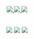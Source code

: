 <!-- Stats Badges -->
<h3 align="center">
  <a href="https://discord.com/invite/D79gu7Na57" alt="Discord" target="_blank">
      <img src="https://img.shields.io/discord/769954132748140565?label=discord&style=for-the-badge&color=lightblue"/>
  </a>
  <a href="https://github.com/Rhbarber">
      <img src="https://img.shields.io/github/followers/Rhbarber?label=Followers&style=for-the-badge&color=lightgrey">
  </a>
  <a href="https://twitter.com/Rhb4rber" alt="Twitter" target="_blank">
      <img src="https://img.shields.io/twitter/follow/Rhb4rber?&style=for-the-badge&color=lightblue"/>
  </a>
</h3>

<!-- Stats Card -->
<h2 align="center">
  <a>
    <img align="center" src="https://github-readme-stats.vercel.app/api?username=Rhbarber&repo=github-readme-stats&count_private=true&include_all_commits=true&show_icons=true&theme=radical&card_width=750)]">
  </a>
  
<!-- Top Languages Card -->
  <a>
    <img align="center" src="https://github-readme-stats.vercel.app/api/top-langs?username=Rhbarber&repo=github-readme-stats&langs_count=5&show_icons=true&theme=radical&layout=compact&card_width=445)]">
  </a>
  
<!-- Wakatime Week Stats -->
  <a>
    <img align="center" src="https://github-readme-stats.vercel.app/api/wakatime?username=Rhbarber&custom_title=Nabetse's WakaTime Stats&theme=radical&layout=compact)]">
  </a>
</h2>

<!-- Trophies 
<h3 align="center">
  <a href="https://github.com/Rhbarber">
      <img src="https://github-profile-trophy.vercel.app/?username=Rhbarber&no-bg=true&no-frame=true">
  </a>
</h3> -->

<!--**Rhbarber/Rhbarber** is a ✨ _special_ ✨ repository because its `README.md` (this file) appears on your GitHub profile.-->
